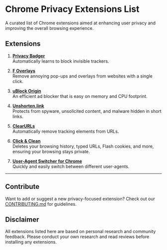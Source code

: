 # Chrome Privacy Extensions List

A curated list of Chrome extensions aimed at enhancing user privacy and improving the overall browsing experience.

## Extensions

1. [**Privacy Badger**](https://chrome.google.com/webstore/detail/privacy-badger/pkehgijcmpdhfbdbbnkijodmdjhbjlgp)  
   Automatically learns to block invisible trackers.

2. [**F Overlays**](https://chrome.google.com/webstore/detail/fck-overlays/ppedokobpbdajgiejhnjfbdjlgobcpkp)  
   Remove annoying pop-ups and overlays from websites with a single click.

3. [**uBlock Origin**](https://chrome.google.com/webstore/detail/ublock-origin/cjpalhdlnbpafiamejdnhcphjbkeiagm)  
   An efficient ad blocker that is easy on memory and CPU footprint.

4. [**Unshorten.link**](https://chrome.google.com/webstore/detail/unshortenlink/gbobdaaeaihkghbokihkofcbndhmbdpd)  
   Protects from spyware, unsolicited content, and malware hidden in short links.

5. [**ClearURLs**](https://chrome.google.com/webstore/detail/clearurls/lckanjgmijmafbedllaakclkaicjfmnk)  
   Automatically remove tracking elements from URLs.

6. [**Click & Clean**](https://chrome.google.com/webstore/detail/clickclean/ghgabhipcejejjmhhchfonmamedcbeod)  
   Deletes your browsing history, typed URLs, Flash cookies, and more, ensuring your browsing stays private.

7. [**User-Agent Switcher for Chrome**](https://chrome.google.com/webstore/detail/user-agent-switcher-for-c/djflhoibgkdhkhhcedjiklpkjnoahfmg)  
   Quickly and easily switch between different user-agents.

---

## Contribute

Want to add or suggest a new privacy-focused extension? Check out our [CONTRIBUTING.md](https://github.com/ResourceChest/.github/blob/main/CONTRIBUTING.md) for guidelines.

## Disclaimer

All extensions listed here are based on personal research and community feedback. Please conduct your own research and read reviews before installing any extensions.
